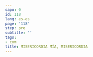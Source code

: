 ```yaml
---
capo: 0
id: 118
lang: es-es
page: '118'
step: pre
subtitle: ''
tags:
- com
title: MISERICORDIA MÍA, MISERICORDIA
---
```

